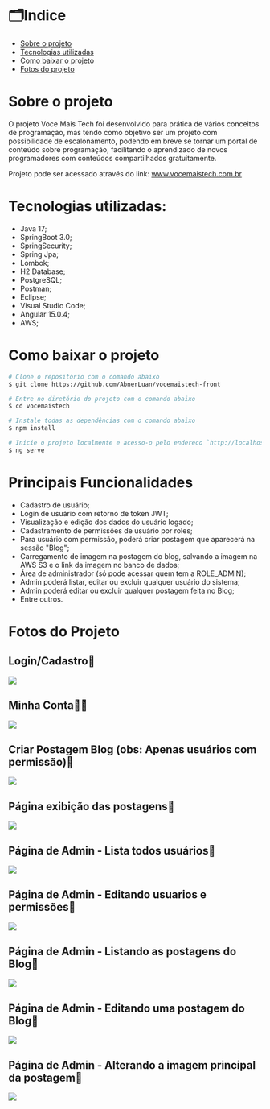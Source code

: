 # :card_index_dividers:Indice

- [Sobre o projeto](#sobre-o-projeto)
- [Tecnologias utilizadas](#tecnologias-utilizadas)
- [Como baixar o projeto](#como-baixar-o-projeto)
- [Fotos do projeto](#fotos-do-projeto)

# Sobre o projeto 
O projeto Voce Mais Tech foi desenvolvido para prática de vários conceitos de programação, mas tendo como objetivo ser um projeto com possibilidade de escalonamento, podendo em breve se tornar um portal de conteúdo sobre programação, facilitando o aprendizado de novos programadores com conteúdos compartilhados gratuitamente. 

Projeto pode ser acessado através do link: www.vocemaistech.com.br

# Tecnologias utilizadas:
- Java 17;
- SpringBoot 3.0;
- SpringSecurity;
- Spring Jpa;
- Lombok;
- H2 Database;
- PostgreSQL;
- Postman;
- Eclipse;
- Visual Studio Code;
- Angular 15.0.4;
- AWS;

# Como baixar o projeto
```bash
# Clone o repositório com o comando abaixo
$ git clone https://github.com/AbnerLuan/vocemaistech-front

# Entre no diretório do projeto com o comando abaixo
$ cd vocemaistech

# Instale todas as dependências com o comando abaixo
$ npm install

# Inicie o projeto localmente e acesso-o pelo endereco `http://localhost:4200/`.
$ ng serve
```

# Principais Funcionalidades
- Cadastro de usuário;
- Login de usuário com retorno de token JWT;
- Visualização e edição dos dados do usuário logado;
- Cadastramento de permissões de usuário por roles;
- Para usuário com permissão, poderá criar postagem que aparecerá na sessão "Blog";
- Carregamento de imagem na postagem do blog, salvando a imagem na AWS S3 e o link da imagem no banco de dados;
- Área de administrador (só pode acessar quem tem a ROLE_ADMIN);
- Admin poderá listar, editar ou excluir qualquer usuário do sistema;
- Admin poderá editar ou excluir qualquer postagem feita no Blog;
- Entre outros.

# Fotos do Projeto

## Login/Cadastro:closed_lock_with_key: 
<img src="https://ik.imagekit.io/uuvdtlvst/Captura_de_tela_2023-03-31_121041.png?updatedAt=1680275466610">

## Minha Conta:technologist:
<img src="https://ik.imagekit.io/uuvdtlvst/Captura_de_tela_2023-03-31_122108.png?updatedAt=1680276648052">

## Criar Postagem Blog (obs: Apenas usuários com permissão):customs:
<img src="https://ik.imagekit.io/uuvdtlvst/Captura_de_tela_2023-03-31_121215.png?updatedAt=1680276647998">

## Página exibição das postagens:customs:
<img src="https://ik.imagekit.io/uuvdtlvst/Captura_de_tela_2023-03-31_121236.png?updatedAt=1680276648701">

## Página de Admin - Lista todos usuários:scroll:
<img src="https://ik.imagekit.io/uuvdtlvst/Captura_de_tela_2023-03-31_122057.png?updatedAt=1680276648027">

## Página de Admin - Editando usuarios e permissões:scroll:
<img src="https://ik.imagekit.io/uuvdtlvst/Captura_de_tela_2023-03-31_122400.png?updatedAt=1680276648077">

## Página de Admin - Listando as postagens do Blog:scroll:
<img src="https://ik.imagekit.io/uuvdtlvst/Captura_de_tela_2023-03-31_122411.png?updatedAt=1680276648487">

## Página de Admin - Editando uma postagem do Blog:scroll:
<img src="https://ik.imagekit.io/uuvdtlvst/Captura_de_tela_2023-03-31_122439.png?updatedAt=1680276648294">

## Página de Admin - Alterando a imagem principal da postagem:scroll:
<img src="https://ik.imagekit.io/uuvdtlvst/Captura_de_tela_2023-03-31_122458.png?updatedAt=1680276648192">






